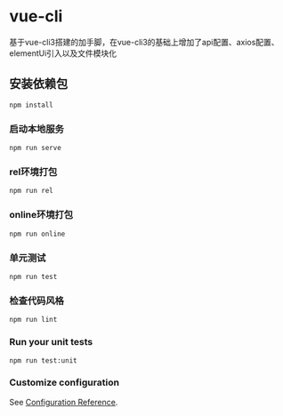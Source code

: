 
# vue-cli
基于vue-cli3搭建的加手脚，在vue-cli3的基础上增加了api配置、axios配置、elementUi引入以及文件模块化

## 安装依赖包
```
npm install
```

### 启动本地服务
```
npm run serve
```

### rel环境打包
```
npm run rel

```

### online环境打包
```
npm run online
```

### 单元测试
```
npm run test
```

### 检查代码风格
```
npm run lint
```

### Run your unit tests
```
npm run test:unit
```

### Customize configuration
See [Configuration Reference](https://cli.vuejs.org/config/).
